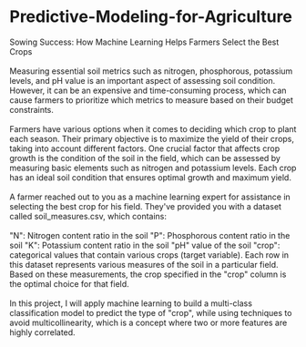 # Predictive-Modeling-for-Agriculture
Sowing Success: How Machine Learning Helps Farmers Select the Best Crops
<br><br>
Measuring essential soil metrics such as nitrogen, phosphorous, potassium levels, and pH value is an important aspect of assessing soil condition. However, it can be an expensive and time-consuming process, which can cause farmers to prioritize which metrics to measure based on their budget constraints.
<br><br>
Farmers have various options when it comes to deciding which crop to plant each season. Their primary objective is to maximize the yield of their crops, taking into account different factors. One crucial factor that affects crop growth is the condition of the soil in the field, which can be assessed by measuring basic elements such as nitrogen and potassium levels. Each crop has an ideal soil condition that ensures optimal growth and maximum yield.
<br><br>
A farmer reached out to you as a machine learning expert for assistance in selecting the best crop for his field. They've provided you with a dataset called soil_measures.csv, which contains:
<br><br>
"N": Nitrogen content ratio in the soil
"P": Phosphorous content ratio in the soil
"K": Potassium content ratio in the soil
"pH" value of the soil
"crop": categorical values that contain various crops (target variable).
Each row in this dataset represents various measures of the soil in a particular field. Based on these measurements, the crop specified in the "crop" column is the optimal choice for that field.
<br><br>
In this project, I will apply machine learning to build a multi-class classification model to predict the type of "crop", while using techniques to avoid multicollinearity, which is a concept where two or more features are highly correlated.
